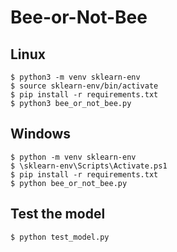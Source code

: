 # Bee-or-Not-Bee

## Linux
```
$ python3 -m venv sklearn-env
$ source sklearn-env/bin/activate
$ pip install -r requirements.txt
$ python3 bee_or_not_bee.py
```
## Windows
```
$ python -m venv sklearn-env
$ \sklearn-env\Scripts\Activate.ps1
$ pip install -r requirements.txt
$ python bee_or_not_bee.py
```

## Test the model
```
$ python test_model.py
```

